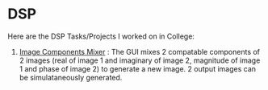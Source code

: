 # DSP
Here are the DSP Tasks/Projects I worked on in College:
1. [Image Components Mixer](https://github.com/AhmedKhaled8/DSP/tree/master/ImageComponentsMixer) : The GUI mixes 2 compatable components of 2 images (real of image 1 and imaginary of image 2, magnitude of image 1 and phase of image 2) to generate a new image. 2 output images can be simulataneously generated.

